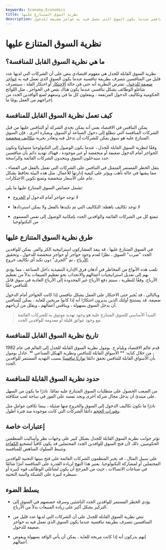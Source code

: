 ```yaml
---
keywords: Economy,Economics
title: نظرية السوق المتنازع عليها
description: تنص نظرية السوق القابلة للجدل على أن الشركات التي لديها عدد قليل من المنافسين تتصرف بشكل تنافسي عندما يكون السوق الذي تعمل فيه به حواجز ضعيفة للدخول.
---
```


# نظرية السوق المتنازع عليها
## ما هي نظرية السوق القابل للمنافسة؟

نظرية السوق القابلة للجدل هي مفهوم اقتصادي ينص على أن الشركات التي لديها عدد قليل من المنافسين تتصرف بطريقة تنافسية عندما يكون السوق الذي تعمل فيه به [حواجز ضعيفة للدخول](/barrierstoentry). تفترض النظرية أنه حتى في حالة [الاحتكار](/monopoly) أو احتكار القلة ، سيتصرف شاغلو الوظائف بشكل تنافسي عندما يكون هناك نقص في الحواجز ، مثل اللوائح الحكومية وتكاليف الدخول المرتفعة ، ويفعلون كل ما في وسعهم لمنع الوافدين الجدد من إخراجهم من العمل يومًا ما.

## كيف تعمل نظرية السوق القابل للمنافسة

يمكن التنافس في الاقتصاد يعني أنه يمكن تحدي الشركة أو التنافس عليها من قبل الشركات المنافسة التي تتطلع إلى دخول الصناعة أو السوق. وبعبارة أخرى ، فإن السوق المتنازع عليه هو سوق يمكن للشركات أن تدخل فيه وتغادر بحرية [بتكاليف منخفضة](/sunkcost).

وفقًا لنظرية السوق القابلة للجدل ، عندما يكون الوصول إلى التكنولوجيا متساويًا وتكون الحواجز أمام الدخول ضعيفة أو منخفضة أو غير موجودة ، فهناك تهديد دائم بأن منافسين جدد سيدخلون السوق ويتحدون الشركات القائمة والراسخة.

يثقل الخطر المستمر المتمثل في التنافس على الشركات التي تعمل بالفعل في الفضاء ، مما يبقيها في حالة تأهب ويؤثر على كيفية إدارتها للأعمال. مثل هذه البيئة تحافظ بشكل عام على الأسعار منخفضة وتمنع تكوين الاحتكارات.

تشمل خصائص السوق المتنازع عليها ما يلي:

- لا توجد حواجز أمام الدخول أو [الخروج](/barriers-to-exit)

- لا توجد تكاليف باهظة: التكاليف التي تم تكبدها بالفعل ولا يمكن استردادها

- تتمتع كل من الشركات القائمة والوافدين الجدد بإمكانية الوصول إلى نفس المستوى من التكنولوجيا

## طرق نظرية السوق المتنازع عليها

في السوق المتنازع عليها ، قد ينفذ المشاركون استراتيجية الكر والفر. يمكن للوافدين الجدد "ضرب" السوق ، نظرًا لعدم وجود حواجز أو حواجز منخفضة للدخول ، وتحقيق [الأرباح](/profit) ، ثم "الجري" دون تكبد أي تكاليف خروج.

تلعب هذه الأنواع من المخاطر في أذهان فرق الإدارة التنفيذية داخل الصناعة ، مما يؤدي بهم إلى تعديل استراتيجيات أعمالهم والانجذاب نحو تعظيم المبيعات بدلاً من تعظيم الأرباح. وفقًا للنظرية ، سيتم دفع الأرباح غير المحدودة إلى الأرباح العادية في سوق قابل للتنافس حقًا.

وبالتالي ، قد يُجبر حتى الاحتكار على العمل بشكل تنافسي إذا كانت الحواجز أمام الدخول ضعيفة. قد يستنتج أولئك الذين يديرون احتكارًا أنه إذا كانوا مربحين للغاية ، يمكن للمنافس أن يدخل السوق بسهولة ، وينافس أعمالهم ، ويقلل من أرباحهم.

> المبدأ الأساسي للسوق المتنازع عليه هو وجود تهديد موثوق به للشركات القائمة مع وجود عوائق قليلة أو معدومة للوافدين الجدد.

>

## تاريخ نظرية السوق القابل للمنافسة

قدم عالم الاقتصاد ويليام ج. بومول نظرية السوق القابلة للجدل إلى العالم في عام 1982 ، من خلال كتابه: ** الأسواق القابلة للتنافس ونظرية الهيكل الصناعي **. جادل بومول بأن الأسواق القابلة للتنافس تحقق دائمًا [توازنًا تنافسيًا](/competitive-equilibriums) بسبب التهديد المستمر للوافدين الجدد.

## حدود نظرية السوق القابلة للمنافسة

من الصعب الحصول على متطلبات السوق المتنازع عليه تمامًا. نادرًا ما يكون من السهل على مبتدئ أن يدخل مجال شركة أخرى ويجد نفسه على الفور في ساحة لعب متكافئة.

نادرًا ما تكون تكاليف الدخول إلى السوق والخروج منها ضئيلة ، بينما تكافئ عوامل مثل [وفورات الحجم](/economiesofscale) دائمًا الشركات التي كانت موجودة منذ فترة أطول.

## إعتبارات خاصة

تؤثر جوانب نظرية السوق القابلة للجدل بشكل كبير على وجهات نظر وأساليب المنظمين الحكوميين. ذلك لأن فتح السوق للوافدين الجدد المحتملين قد يكون كافياً لتشجيع [الكفاءة](/efficiency) وتثبيط السلوك المناهض للمنافسة.

على سبيل المثال ، قد يجبر المنظمون الشركات القائمة على فتح بنيتها التحتية للوافدين المحتملين أو لمشاركة التكنولوجيا. يعتبر هذا النهج لزيادة القدرة على المنافسة أمرًا شائعًا في صناعات الاتصالات ، حيث من المرجح أن يكون لشاغلي الوظائف قوة كبيرة أو سيطرة كبيرة على الشبكة والبنية التحتية.

## يسلط الضوء

- يؤدي الخطر المستمر للوافدين الجدد الناشئين وسرقة حصصهم في السوق إلى التركيز بشكل أكبر على زيادة المبيعات بدلاً من الأرباح.

- تنص نظرية السوق القابلة للجدل على أن الشركات التي لديها عدد قليل من المنافسين تتصرف بطريقة تنافسية عندما يكون السوق الذي تعمل فيه به حواجز ضعيفة للدخول.

- إنهم يدركون أنه إذا كانت مربحة للغاية ، يمكن أن يأتي الوافد بسهولة ويقوض أعمالهم.

